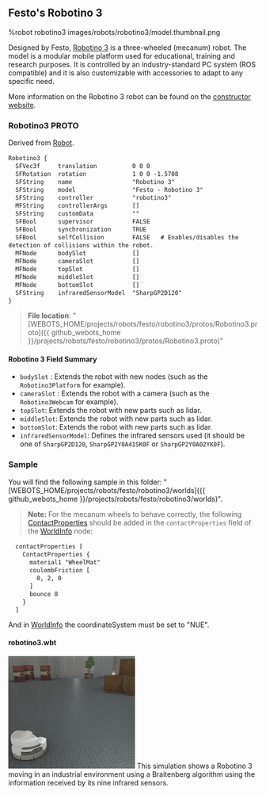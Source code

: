 ## Festo's Robotino 3

%robot robotino3 images/robots/robotino3/model.thumbnail.png

Designed by Festo, [Robotino 3](robotino3.md) is a three-wheeled (mecanum) robot.
The model is a modular mobile platform used for educational, training and research purposes.
It is controlled by an industry-standard PC system (ROS compatible) and it is also customizable with accessories to adapt to any specific need.

More information on the Robotino 3 robot can be found on the [constructor website](https://ip.festo-didactic.com/InfoPortal/Robotino3/Overview/EN/index.html).

### Robotino3 PROTO

Derived from [Robot](../reference/robot.md).

```
Robotino3 {
  SFVec3f     translation          0 0 0
  SFRotation  rotation             1 0 0 -1.5708
  SFString    name                 "Robotino 3"
  SFString    model                "Festo - Robotino 3"
  SFString    controller           "robotino3"
  MFString    controllerArgs       []
  SFString    customData           ""
  SFBool      supervisor           FALSE
  SFBool      synchronization      TRUE
  SFBool      selfCollision        FALSE   # Enables/disables the detection of collisions within the robot.
  MFNode      bodySlot             []
  MFNode      cameraSlot           []
  MFNode      topSlot              []
  MFNode      middleSlot           []
  MFNode      bottomSlot           []
  SFString    infraredSensorModel  "SharpGP2D120"
}
```

> **File location**: "[WEBOTS\_HOME/projects/robots/festo/robotino3/protos/Robotino3.proto]({{ github_webots_home }}/projects/robots/festo/robotino3/protos/Robotino3.proto)"

#### Robotino 3 Field Summary

- `bodySlot` : Extends the robot with new nodes (such as the `Robotino3Platform` for example).
- `cameraSlot` : Extends the robot with a camera (such as the `Robotino3Webcam` for example).
- `topSlot`: Extends the robot with new parts such as lidar.
- `middleSlot`: Extends the robot with new parts such as lidar.
- `bottomSlot`: Extends the robot with new parts such as lidar.
- `infraredSensorModel`: Defines the infrared sensors used (it should be one of `SharpGP2D120`, `SharpGP2Y0A41SK0F` or `SharpGP2Y0A02YK0F`).


### Sample

You will find the following sample in this folder: "[WEBOTS\_HOME/projects/robots/festo/robotino3/worlds]({{ github_webots_home }}/projects/robots/festo/robotino3/worlds)".

> **Note:** For the mecanum wheels to behave correctly, the following [ContactProperties](../reference/contactproperties.md) should be added in the `contactProperties` field of the [WorldInfo](../reference/worldinfo.md) node:
```
  contactProperties [
    ContactProperties {
      material1 "WheelMat"
      coulombFriction [
        0, 2, 0
      ]
      bounce 0
    }
  ]
```

And in [WorldInfo](../reference/worldinfo.md) the coordinateSystem must be set to "NUE".

#### robotino3.wbt

![robotino3.wbt.png](images/robots/robotino3/robotino3.wbt.thumbnail.jpg) This simulation shows a Robotino 3 moving in an industrial environment using a Braitenberg algorithm using the information received by its nine infrared sensors.
